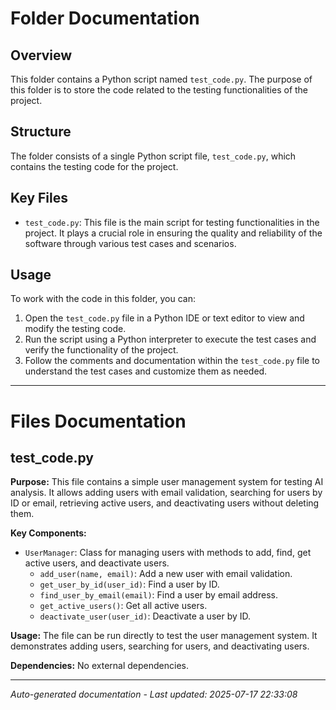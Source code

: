 # Folder Documentation

## Overview
This folder contains a Python script named `test_code.py`. The purpose of this folder is to store the code related to the testing functionalities of the project.

## Structure
The folder consists of a single Python script file, `test_code.py`, which contains the testing code for the project.

## Key Files
- `test_code.py`: This file is the main script for testing functionalities in the project. It plays a crucial role in ensuring the quality and reliability of the software through various test cases and scenarios.

## Usage
To work with the code in this folder, you can:
1. Open the `test_code.py` file in a Python IDE or text editor to view and modify the testing code.
2. Run the script using a Python interpreter to execute the test cases and verify the functionality of the project.
3. Follow the comments and documentation within the `test_code.py` file to understand the test cases and customize them as needed.

---

# Files Documentation

## test_code.py

**Purpose:** This file contains a simple user management system for testing AI analysis. It allows adding users with email validation, searching for users by ID or email, retrieving active users, and deactivating users without deleting them.

**Key Components:**
- `UserManager`: Class for managing users with methods to add, find, get active users, and deactivate users.
  - `add_user(name, email)`: Add a new user with email validation.
  - `get_user_by_id(user_id)`: Find a user by ID.
  - `find_user_by_email(email)`: Find a user by email address.
  - `get_active_users()`: Get all active users.
  - `deactivate_user(user_id)`: Deactivate a user by ID.

**Usage:** The file can be run directly to test the user management system. It demonstrates adding users, searching for users, and deactivating users.

**Dependencies:** No external dependencies.

---
*Auto-generated documentation - Last updated: 2025-07-17 22:33:08*
